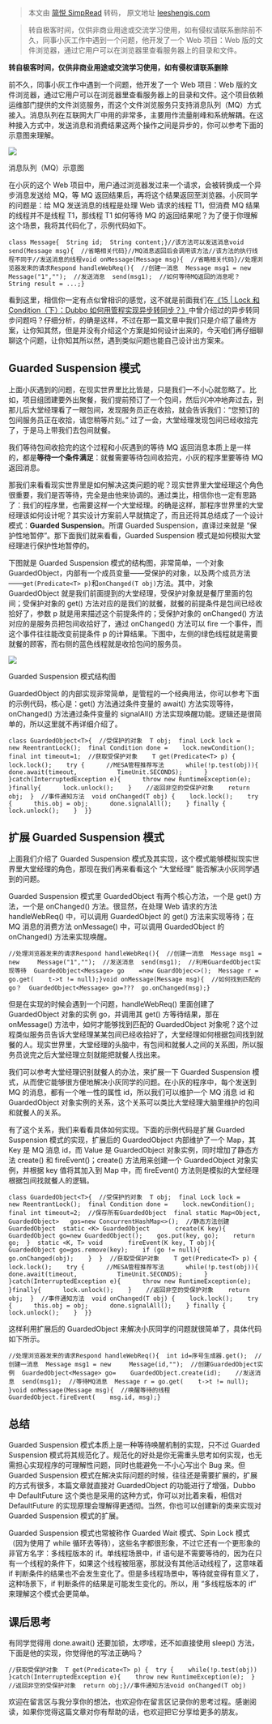> 本文由 [简悦 SimpRead](http://ksria.com/simpread/) 转码， 原文地址 [leeshengis.com](https://leeshengis.com/archives/94097)

> 转自极客时间，仅供非商业用途或交流学习使用，如有侵权请联系删除前不久，同事小灰工作中遇到一个问题，他开发了一个 Web 项目：Web 版的文件浏览器，通过它用户可以在浏览器里查看服务器上的目录和文件。

**转自极客时间，仅供非商业用途或交流学习使用，如有侵权请联系删除**

前不久，同事小灰工作中遇到一个问题，他开发了一个 Web 项目：Web 版的文件浏览器，通过它用户可以在浏览器里查看服务器上的目录和文件。这个项目依赖运维部门提供的文件浏览服务，而这个文件浏览服务只支持消息队列（MQ）方式接入。消息队列在互联网大厂中用的非常多，主要用作流量削峰和系统解耦。在这种接入方式中，发送消息和消费结果这两个操作之间是异步的，你可以参考下面的示意图来理解。

[![](https://static001.geekbang.org/resource/image/d1/21/d1ad5ce1df66d85698308c41e4e93a21.png)](https://static001.geekbang.org/resource/image/d1/21/d1ad5ce1df66d85698308c41e4e93a21.png)

消息队列（MQ）示意图

在小灰的这个 Web 项目中，用户通过浏览器发过来一个请求，会被转换成一个异步消息发送给 MQ，等 MQ 返回结果后，再将这个结果返回至浏览器。小灰同学的问题是：给 MQ 发送消息的线程是处理 Web 请求的线程 T1，但消费 MQ 结果的线程并不是线程 T1，那线程 T1 如何等待 MQ 的返回结果呢？为了便于你理解这个场景，我将其代码化了，示例代码如下。

```
class Message{  String id;  String content;}//该方法可以发送消息void send(Message msg){  //省略相关代码}//MQ消息返回后会调用该方法//该方法的执行线程不同于//发送消息的线程void onMessage(Message msg){  //省略相关代码}//处理浏览器发来的请求Respond handleWebReq(){  //创建一消息  Message msg1 = new     Message("1","");  //发送消息  send(msg1);  //如何等待MQ返回的消息呢？  String result = ...;}
```

看到这里，相信你一定有点似曾相识的感觉，这不就是前面我们在[《15 | Lock 和 Condition（下）：Dubbo 如何用管程实现异步转同步？》](https://time.geekbang.org/column/article/88487)中曾介绍过的异步转同步问题吗？仔细分析，的确是这样，不过在那一篇文章中我们只是介绍了最终方案，让你知其然，但是并没有介绍这个方案是如何设计出来的，今天咱们再仔细聊聊这个问题，让你知其所以然，遇到类似问题也能自己设计出方案来。

Guarded Suspension 模式
---------------------

上面小灰遇到的问题，在现实世界里比比皆是，只是我们一不小心就忽略了。比如，项目组团建要外出聚餐，我们提前预订了一个包间，然后兴冲冲地奔过去，到那儿后大堂经理看了一眼包间，发现服务员正在收拾，就会告诉我们：“您预订的包间服务员正在收拾，请您稍等片刻。” 过了一会，大堂经理发现包间已经收拾完了，于是马上带我们去包间就餐。

我们等待包间收拾完的这个过程和小灰遇到的等待 MQ 返回消息本质上是一样的，都是**等待一个条件满足**：就餐需要等待包间收拾完，小灰的程序里要等待 MQ 返回消息。

那我们来看看现实世界里是如何解决这类问题的呢？现实世界里大堂经理这个角色很重要，我们是否等待，完全是由他来协调的。通过类比，相信你也一定有思路了：我们的程序里，也需要这样一个大堂经理。的确是这样，那程序世界里的大堂经理该如何设计呢？其实设计方案前人早就搞定了，而且还将其总结成了一个设计模式：**Guarded Suspension**。所谓 Guarded Suspension，直译过来就是 “保护性地暂停”。那下面我们就来看看，Guarded Suspension 模式是如何模拟大堂经理进行保护性地暂停的。

下图就是 Guarded Suspension 模式的结构图，非常简单，一个对象 GuardedObject，内部有一个成员变量——受保护的对象，以及两个成员方法——`get(Predicate<T> p)`和`onChanged(T obj)`方法。其中，对象 GuardedObject 就是我们前面提到的大堂经理，受保护对象就是餐厅里面的包间；受保护对象的 get() 方法对应的是我们的就餐，就餐的前提条件是包间已经收拾好了，参数 p 就是用来描述这个前提条件的；受保护对象的 onChanged() 方法对应的是服务员把包间收拾好了，通过 onChanged() 方法可以 fire 一个事件，而这个事件往往能改变前提条件 p 的计算结果。下图中，左侧的绿色线程就是需要就餐的顾客，而右侧的蓝色线程就是收拾包间的服务员。

[![](https://static001.geekbang.org/resource/image/63/dc/630f3eda98a0e6a436953153c68464dc.png)](https://static001.geekbang.org/resource/image/63/dc/630f3eda98a0e6a436953153c68464dc.png)

Guarded Suspension 模式结构图

GuardedObject 的内部实现非常简单，是管程的一个经典用法，你可以参考下面的示例代码，核心是：get() 方法通过条件变量的 await() 方法实现等待，onChanged() 方法通过条件变量的 signalAll() 方法实现唤醒功能。逻辑还是很简单的，所以这里就不再详细介绍了。

```
class GuardedObject<T>{  //受保护的对象  T obj;  final Lock lock =     new ReentrantLock();  final Condition done =    lock.newCondition();  final int timeout=1;  //获取受保护对象    T get(Predicate<T> p) {    lock.lock();    try {      //MESA管程推荐写法      while(!p.test(obj)){        done.await(timeout,           TimeUnit.SECONDS);      }    }catch(InterruptedException e){      throw new RuntimeException(e);    }finally{      lock.unlock();    }    //返回非空的受保护对象    return obj;  }  //事件通知方法  void onChanged(T obj) {    lock.lock();    try {      this.obj = obj;      done.signalAll();    } finally {      lock.unlock();    }  }}
```

扩展 Guarded Suspension 模式
------------------------

上面我们介绍了 Guarded Suspension 模式及其实现，这个模式能够模拟现实世界里大堂经理的角色，那现在我们再来看看这个 “大堂经理” 能否解决小灰同学遇到的问题。

Guarded Suspension 模式里 GuardedObject 有两个核心方法，一个是 get() 方法，一个是 onChanged() 方法。很显然，在处理 Web 请求的方法 handleWebReq() 中，可以调用 GuardedObject 的 get() 方法来实现等待；在 MQ 消息的消费方法 onMessage() 中，可以调用 GuardedObject 的 onChanged() 方法来实现唤醒。

```
//处理浏览器发来的请求Respond handleWebReq(){  //创建一消息  Message msg1 = new     Message("1","");  //发送消息  send(msg1);  //利用GuardedObject实现等待  GuardedObject<Message> go    =new GuardObjec<>();  Message r = go.get(    t->t != null);}void onMessage(Message msg){  //如何找到匹配的go？  GuardedObject<Message> go=???  go.onChanged(msg);}
```

但是在实现的时候会遇到一个问题，handleWebReq() 里面创建了 GuardedObject 对象的实例 go，并调用其 get() 方等待结果，那在 onMessage() 方法中，如何才能够找到匹配的 GuardedObject 对象呢？这个过程类似服务员告诉大堂经理某某包间已经收拾好了，大堂经理如何根据包间找到就餐的人。现实世界里，大堂经理的头脑中，有包间和就餐人之间的关系图，所以服务员说完之后大堂经理立刻就能把就餐人找出来。

我们可以参考大堂经理识别就餐人的办法，来扩展一下 Guarded Suspension 模式，从而使它能够很方便地解决小灰同学的问题。在小灰的程序中，每个发送到 MQ 的消息，都有一个唯一性的属性 id，所以我们可以维护一个 MQ 消息 id 和 GuardedObject 对象实例的关系，这个关系可以类比大堂经理大脑里维护的包间和就餐人的关系。

有了这个关系，我们来看看具体如何实现。下面的示例代码是扩展 Guarded Suspension 模式的实现，扩展后的 GuardedObject 内部维护了一个 Map，其 Key 是 MQ 消息 id，而 Value 是 GuardedObject 对象实例，同时增加了静态方法 create() 和 fireEvent()；create() 方法用来创建一个 GuardedObject 对象实例，并根据 key 值将其加入到 Map 中，而 fireEvent() 方法则是模拟的大堂经理根据包间找就餐人的逻辑。

```
class GuardedObject<T>{  //受保护的对象  T obj;  final Lock lock =     new ReentrantLock();  final Condition done =    lock.newCondition();  final int timeout=2;  //保存所有GuardedObject  final static Map<Object, GuardedObject>   gos=new ConcurrentHashMap<>();  //静态方法创建GuardedObject  static <K> GuardedObject       create(K key){    GuardedObject go=new GuardedObject();    gos.put(key, go);    return go;  }  static <K, T> void       fireEvent(K key, T obj){    GuardedObject go=gos.remove(key);    if (go != null){      go.onChanged(obj);    }  }  //获取受保护对象    T get(Predicate<T> p) {    lock.lock();    try {      //MESA管程推荐写法      while(!p.test(obj)){        done.await(timeout,           TimeUnit.SECONDS);      }    }catch(InterruptedException e){      throw new RuntimeException(e);    }finally{      lock.unlock();    }    //返回非空的受保护对象    return obj;  }  //事件通知方法  void onChanged(T obj) {    lock.lock();    try {      this.obj = obj;      done.signalAll();    } finally {      lock.unlock();    }  }}
```

这样利用扩展后的 GuardedObject 来解决小灰同学的问题就很简单了，具体代码如下所示。

```
//处理浏览器发来的请求Respond handleWebReq(){  int id=序号生成器.get();  //创建一消息  Message msg1 = new     Message(id,"");  //创建GuardedObject实例  GuardedObject<Message> go=    GuardedObject.create(id);    //发送消息  send(msg1);  //等待MQ消息  Message r = go.get(    t->t != null);  }void onMessage(Message msg){  //唤醒等待的线程  GuardedObject.fireEvent(    msg.id, msg);}
```

总结
--

Guarded Suspension 模式本质上是一种等待唤醒机制的实现，只不过 Guarded Suspension 模式将其规范化了。规范化的好处是你无需重头思考如何实现，也无需担心实现程序的可理解性问题，同时也能避免一不小心写出个 Bug 来。但 Guarded Suspension 模式在解决实际问题的时候，往往还是需要扩展的，扩展的方式有很多，本篇文章就直接对 GuardedObject 的功能进行了增强，Dubbo 中 DefaultFuture 这个类也是采用的这种方式，你可以对比着来看，相信对 DefaultFuture 的实现原理会理解得更透彻。当然，你也可以创建新的类来实现对 Guarded Suspension 模式的扩展。

Guarded Suspension 模式也常被称作 Guarded Wait 模式、Spin Lock 模式（因为使用了 while 循环去等待），这些名字都很形象，不过它还有一个更形象的非官方名字：多线程版本的 if。单线程场景中，if 语句是不需要等待的，因为在只有一个线程的条件下，如果这个线程被阻塞，那就没有其他活动线程了，这意味着 if 判断条件的结果也不会发生变化了。但是多线程场景中，等待就变得有意义了，这种场景下，if 判断条件的结果是可能发生变化的。所以，用 “多线程版本的 if” 来理解这个模式会更简单。

课后思考
----

有同学觉得用 done.await() 还要加锁，太啰嗦，还不如直接使用 sleep() 方法，下面是他的实现，你觉得他的写法正确吗？

```
//获取受保护对象  T get(Predicate<T> p) {  try {    while(!p.test(obj))  }catch(InterruptedException e){    throw new RuntimeException(e);  }  //返回非空的受保护对象  return obj;}//事件通知方法void onChanged(T obj)
```

欢迎在留言区与我分享你的想法，也欢迎你在留言区记录你的思考过程。感谢阅读，如果你觉得这篇文章对你有帮助的话，也欢迎把它分享给更多的朋友。